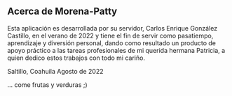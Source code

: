

## Acerca de Morena-Patty

Esta aplicación es desarrollada por su servidor, Carlos Enrique González Castillo, en el verano de 2022 y tiene el fin de servir como pasatiempo, aprendizaje y diversión personal, dando como resultado un producto de apoyo práctico a las tareas profesionales de mi querida hermana Patricia, a quien dedico estos trabajos con todo mi cariño.

Saltillo, Coahuila
Agosto de 2022


... come frutas y verduras ;)

